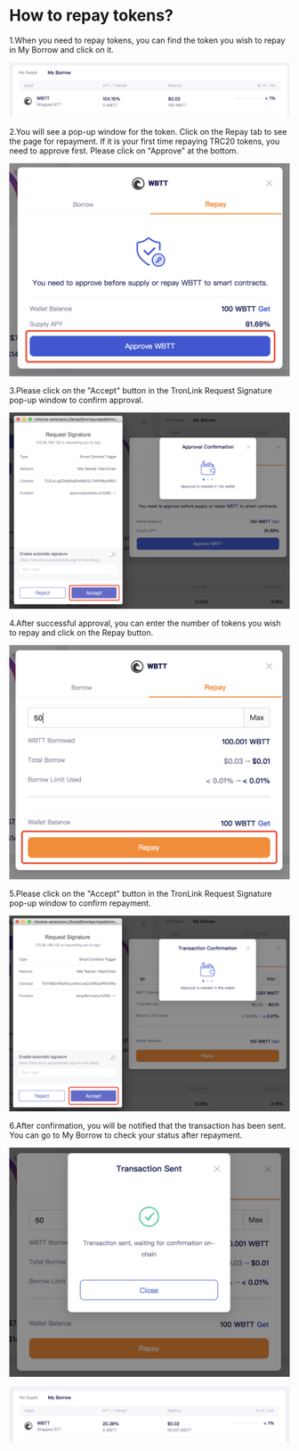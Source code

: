 # How to repay tokens?

1.When you need to repay tokens, you can find the token you wish to repay in My Borrow and click on it.

&#x20;![](<../../../.gitbook/assets/图片 (9) (1).png>)

&#x20;

2.You will see a pop-up window for the token. Click on the Repay tab to see the page for repayment. If it is your first time repaying TRC20 tokens, you need to approve first. Please click on "Approve" at the bottom.

![](<../../../.gitbook/assets/图片 (3) (1).png>)

3.Please click on the "Accept" button in the TronLink Request Signature pop-up window to confirm approval.

&#x20; ![](<../../../.gitbook/assets/图片 (10) (1).png>)

4.After successful approval, you can enter the number of tokens you wish to repay and click on the Repay button.

&#x20;![](<../../../.gitbook/assets/图片 (1) (2).png>)

5.Please click on the "Accept" button in the TronLink Request Signature pop-up window to confirm repayment.

&#x20;![](<../../../.gitbook/assets/图片 (6).png>)

6.After confirmation, you will be notified that the transaction has been sent. You can go to My Borrow to check your status after repayment.

![](<../../../.gitbook/assets/图片 (2) (1).png>)

![](<../../../.gitbook/assets/图片 (5).png>)
